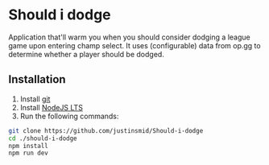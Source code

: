 # Should i dodge
Application that'll warm you when you should consider dodging a league game upon entering champ select.
It uses (configurable) data from op.gg to determine whether a player should be dodged.

## Installation
1. Install [git](https://git-scm.com/downloads)
2. Install [NodeJS LTS](https://nodejs.org/en/download/)
3. Run the following commands:
```bash
git clone https://github.com/justinsmid/Should-i-dodge
cd ./should-i-dodge
npm install
npm run dev
```
